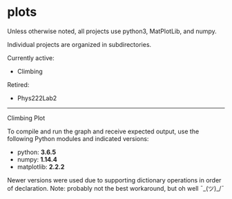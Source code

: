 # plots

Unless otherwise noted, all projects use python3, MatPlotLib, and numpy.

Individual projects are organized in subdirectories.

Currently active:
* Climbing

Retired:
* Phys222Lab2

------
Climbing Plot

To compile and run the graph and receive expected output, use the following Python modules and indicated versions:

* python: **3.6.5**
* numpy: **1.14.4**
* matplotlib: **2.2.2**

Newer versions were used due to supporting dictionary operations in order of declaration. Note: probably not the best  workaround, but oh well ¯\_(ツ)_/¯ 
